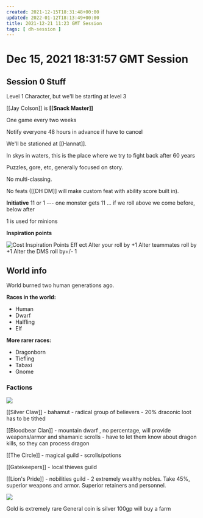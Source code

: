 ```yaml
---
created: 2021-12-15T18:31:48+00:00
updated: 2022-01-12T18:13:49+00:00
title: 2021-12-21 11:23 GMT Session
tags: [ dh-session ]
---
```

# Dec 15, 2021 18:31:57 GMT Session

## Session 0 Stuff
Level 1 Character, but we'll be starting at level 3

[[Jay Colson]] is **[[Snack Master]]**

One game every two weeks

Notify everyone 48 hours in advance if have to cancel

We'll be stationed at [[Hannat]].

In skys in waters, this is the place where we try to fight back after 60 years

Puzzles, gore, etc, generally focused on story.

No multi-classing.

No feats ([[DH DM]] will make custom feat with ability score built in).

**Initiative**
11 or 1 --- one monster gets 11 ... if we roll above we come before, below after

1 is used for minions

**Inspiration points**

![Cost Inspiration Points Eff ect Alter your roll by +1 Alter teammates roll by +1 Alter the DMS roll by+/- 1 ](../../media/D_D-DragonHeart-Dec-15,-2021-18-31-57-GMT-image1.png)

## World info
World burned two human generations ago.

**Races in the world:**
- Human
- Dwarf
- Halfling
- Elf

**More rarer races:**
- Dragonborn
- Tiefling
- Tabaxi
- Gnome

### Factions

![](../../media/D_D-DragonHeart-Dec-15,-2021-18-31-57-GMT-image2.jpeg)

[[Silver Claw]] - bahamut - radical group of believers - 20% draconic loot has to be tithed

[[Bloodbear Clan]] - mountain dwarf , no percentage, will provide weapons/armor and shamanic scrolls - have to let them know about dragon kills, so they can process dragon

[[The Circle]] - magical guild - scrolls/potions

[[Gatekeepers]] - local thieves guild

[[Lion's Pride]] - nobilities guild - 2 extremely wealthy nobles. Take 45%, superior weapons and armor. Superior retainers and personnel.

![](../../media/D_D-DragonHeart-Dec-15,-2021-18-31-57-GMT-image3.jpeg)

Gold is extremely rare
General coin is silver
100gp will buy a farm





